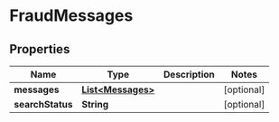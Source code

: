 

# FraudMessages


## Properties

| Name | Type | Description | Notes |
|------------ | ------------- | ------------- | -------------|
|**messages** | [**List&lt;Messages&gt;**](Messages.md) |  |  [optional] |
|**searchStatus** | **String** |  |  [optional] |



